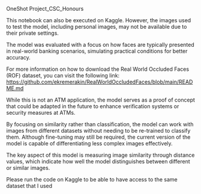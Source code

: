 OneShot
Project_CSC_Honours

This notebook can also be executed on Kaggle. However, the images used to test the model, including personal images, may not be available due to their private settings.

The model was evaluated with a focus on how faces are typically presented in real-world banking scenarios, simulating practical conditions for better accuracy.

For more information on how to download the Real World Occluded Faces (ROF) dataset, you can visit the following link: https://github.com/ekremerakin/RealWorldOccludedFaces/blob/main/README.md

While this is not an ATM application, the model serves as a proof of concept that could be adapted in the future to enhance verification systems or security measures at ATMs.

By focusing on similarity rather than classification, the model can work with images from different datasets without needing to be re-trained to classify them. Although fine-tuning may still be required, the current version of the model is capable of differentiating less complex images effectively.

The key aspect of this model is measuring image similarity through distance values, which indicate how well the model distinguishes between different or similar images.

Please run the code on Kaggle to be able to have access to the same dataset that I used
